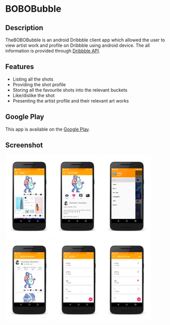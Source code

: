 # BOBOBubble
## Description
TheBOBOBubble is an android Dribbble client app which allowed the user to view artist work and profile on Dribbble using android device. 
The all information is provided through [Dribbble API](http://developer.dribbble.com/).

## Features
* Listing all the shots
* Providing the shot profile
* Storing all the favourite shots into the relevant buckets
* Like/dislike the shot
* Presenting the artist profile and their relevant art works

## Google Play
This app is available on the [Google Play](https://play.google.com/store/apps/details?id=com.bobo.normalman.bobobubble&hl=en).

## Screenshot
<img src="images/shots.png" width="30%" height="50%"><img src="images/shotprofile.png" width="30%" height="50%">
<img src="images/navigator.png" width="30%" height="50%"><img src="images/artistprofile.png" width="30%" height="50%">
<img src="images/buckets.png" width="30%" height="50%"><img src="images/choose.png" width="30%" height="50%">




